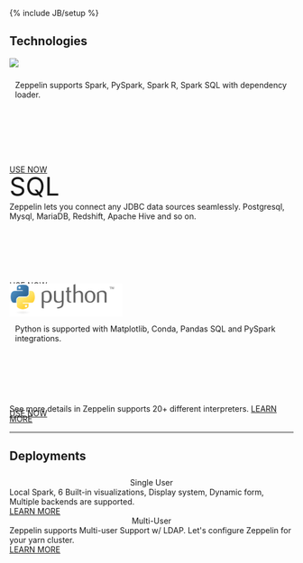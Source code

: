 <!--
Licensed under the Apache License, Version 2.0 (the "License");
you may not use this file except in compliance with the License.
You may obtain a copy of the License at

http://www.apache.org/licenses/LICENSE-2.0

Unless required by applicable law or agreed to in writing, software
distributed under the License is distributed on an "AS IS" BASIS,
WITHOUT WARRANTIES OR CONDITIONS OF ANY KIND, either express or implied.
See the License for the specific language governing permissions and
limitations under the License.
-->
{% include JB/setup %}
<div class="tech_deploy">
  <div class="container">
    <h2>Technologies</h2>
    <div class="border row">
      <div class="border col-md-4 col-sm-4" style="height:200px;">
        <div class="panel-content">
          <label class="_default-text" style="margin-top: 20px;">
            <img src="./assets/themes/zeppelin/img/spark_logo.jpg" width="140px">
          </label>
          <label class="_hover-text">
            <div style="min-height:140px; padding: 20px 10px 10px 10px;">
              Zeppelin supports Spark, PySpark, Spark R, Spark SQL with dependency loader.
            </div>
            <a href="/docs/0.8.0-SNAPSHOT/quickstart/spark_with_zeppelin.html" class="panel-button">USE NOW <span class="glyphicon glyphicon-chevron-right"></span></a>
          </label>                     
        </div>
      </div>
      <div class="border col-md-4 col-sm-4" style="height:200px;">
        <div class="panel-content">
          <label class="_default-text" style="font-size:45px;">SQL</label>
          <label class="_hover-text">
            <div style="min-height:140px;">
              Zeppelin lets you connect any JDBC data sources seamlessly. Postgresql, Mysql, MariaDB, Redshift, Apache Hive and so on.
            </div>
            <a href="/docs/0.8.0-SNAPSHOT/quickstart/sql_with_zeppelin.html" class="panel-button">USE NOW <span class="glyphicon glyphicon-chevron-right"></span></a>
          </label>
        </div>
      </div>
      <div class="border col-md-4 col-sm-4" style="height:200px;">
        <div class="panel-content">
          <label class="_default-text" style="margin-top:75px;">
            <img src="./assets/themes/zeppelin/img/python-logo-generic.svg" width="200px">
          </label>
          <label class="_hover-text">
            <div style="min-height:140px; padding: 10px;">
              Python is supported with Matplotlib, Conda, Pandas SQL and PySpark integrations.
            </div>
            <a href="/docs/0.8.0-SNAPSHOT/quickstart/python_with_zeppelin.html" class="panel-button">USE NOW <span class="glyphicon glyphicon-chevron-right"></span></a>
          </label>
        </div>
      </div>
    </div>
    <div class="col-md-12 col-sm-12 col-xs-12 text-center">
      <p class="bottom-text">
        See more details in Zeppelin supports 20+ different interpreters.
        <a href="/docs/0.8.0-SNAPSHOT/manual/interpreters.html">LEARN MORE <span class="glyphicon glyphicon-chevron-right" style="font-size:15px;"></span></a>
      </p>
    </div>    
    <hr />
    <div class="border row">
      <h2 style="padding-bottom: 8px;">Deployments</h2>
      <div class="border col-md-6 col-sm-6">
        <div class="panel-content-user">
          <label style="width: 100%;">
            <div style="position:relative;width:100%;text-align:center;">
              <span class="user-icon fa fa-user"></span>
              <span class="title-text">Single User</span>
            </div>
          </label>
          <label class="content-text">
            Local Spark, 6 Built-in visualizations, Display system, Dynamic form, Multiple backends are supported.<br/>
            <a href="/docs/0.8.0-SNAPSHOT/quickstart/install.html" class="user-button">LEARN MORE</a>
          </label>
        </div>
      </div>
      <div class="border col-md-6 col-sm-6">
        <div class="panel-content-user">
          <label style="width: 100%;">
            <div style="position:relative;width:100%;text-align:center;">
              <span class="user-icon fa fa-users"></span>
              <span class="title-text">Multi-User</span>
            </div>
          </label>
          <label class="content-text">
            Zeppelin supports Multi-user Support w/ LDAP. Let's configure Zeppelin for your yarn cluster.<br/>
            <a href="/docs/0.8.0-SNAPSHOT/setup/basics/multi_user_support.html" class="user-button">LEARN MORE</a>
          </label>                 
        </div>
      </div>
    </div>
  </div>
</div>
